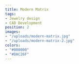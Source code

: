 ```yaml
---
title: Modern Matrix
tags:
- Jewelry design
- CAD Development
position: 2
images:
- "/uploads/modern-matrix.jpg"
- "/uploads/modern-matrix-2.jpg"
colors:
- "#000000"
- "#DAC26F"
---
```


